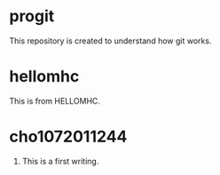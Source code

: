 # progit
This repository is created to understand how git works.

# hellomhc
This is from HELLOMHC.

# cho1072011244
1. This is a first writing.

